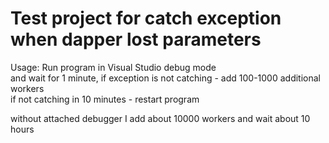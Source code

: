 # Test project for catch exception when dapper lost parameters

Usage:
Run program in Visual Studio debug mode  
and wait for 1 minute, if exception is not catching - add 100-1000 additional workers  
if not catching in 10 minutes - restart program

without attached debugger I add about 10000 workers and wait about 10 hours
